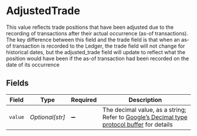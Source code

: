 # AdjustedTrade

This value reflects trade positions that have been adjusted due to the recording of transactions after their actual occurrence (as-of transactions). The key difference between this field and the trade field is that when an as-of transaction is recorded to the Ledger, the trade field will not change for historical dates, but the adjusted_trade field will update to reflect what the position would have been if the as-of transaction had been recorded on the date of its occurrence


## Fields

| Field                                                                                                                                                                                                              | Type                                                                                                                                                                                                               | Required                                                                                                                                                                                                           | Description                                                                                                                                                                                                        |
| ------------------------------------------------------------------------------------------------------------------------------------------------------------------------------------------------------------------ | ------------------------------------------------------------------------------------------------------------------------------------------------------------------------------------------------------------------ | ------------------------------------------------------------------------------------------------------------------------------------------------------------------------------------------------------------------ | ------------------------------------------------------------------------------------------------------------------------------------------------------------------------------------------------------------------ |
| `value`                                                                                                                                                                                                            | *Optional[str]*                                                                                                                                                                                                    | :heavy_minus_sign:                                                                                                                                                                                                 | The decimal value, as a string; Refer to [Google’s Decimal type protocol buffer](https://github.com/googleapis/googleapis/blob/40203ca1880849480bbff7b8715491060bbccdf1/google/type/decimal.proto#L33) for details |